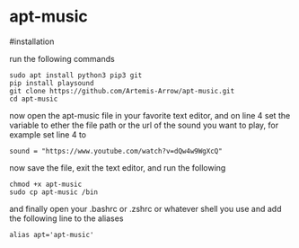 # apt-music
#installation

run the following commands
```
sudo apt install python3 pip3 git
pip install playsound
git clone https://github.com/Artemis-Arrow/apt-music.git
cd apt-music
```
now open the apt-music file in your favorite text editor, and on line 4 set the variable to ether the file path or the url of the sound you want to play, for example set line 4 to
```
sound = "https://www.youtube.com/watch?v=dQw4w9WgXcQ"
```
now save the file, exit the text editor, and run the following
```
chmod +x apt-music
sudo cp apt-music /bin
```
and finally open your .bashrc or .zshrc or whatever shell you use and add the following line to the aliases 
```
alias apt='apt-music'
```
